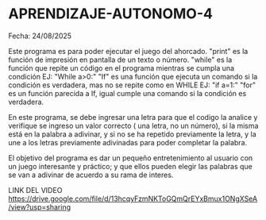 # APRENDIZAJE-AUTONOMO-4

Fecha: 24/08/2025

Este programa es para poder ejecutar el juego del ahorcado.
"print" es la función de impresión en pantalla de un texto o número.
"while" es la función que repite un código en el programa mientras se cumpla una condición EJ: "While a>0:"
"If" es una función que ejecuta un comando si la condición es verdadera, mas no se repite como en WHILE EJ: "if a=1:"
"for" es un función parecida a If, igual cumple una comando si la condición es verdadera.

En este programa, se debe ingresar una letra para que el codigo la analice y verifique se ingreso un valor correcto ( una letra, no un número), si la misma está en la palabra a adivinar, y si no se ha repetido previamente la letra, y la une a los letras previamente adivinadas para poder completar la palabra.

El objetivo del programa es dar un pequeño entretenimiento al usuario con un juego interesante y práctico; y que ellos pueden elegir las palabras que se van a adivinar de acuerdo a su rama de interes. 


LINK DEL VIDEO
https://drive.google.com/file/d/13hcqyFzmNKToGQmQrEYxBmux1ONgXSeA/view?usp=sharing
